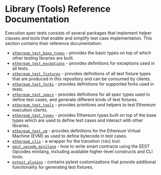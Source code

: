 # Library (Tools) Reference Documentation

Execution spec tests consists of several packages that implement helper classes and tools that enable and simplify test case implementation. This section contains their reference documentation:

- [`ethereum_test_base_types`](./ethereum_test_base_types.md) - provides the basic types on top of which other testing libraries are built.
- [`ethereum_test_exceptions`](./ethereum_test_exceptions.md) - provides definitions for exceptions used in all tests.
- [`ethereum_test_fixtures`](./ethereum_test_fixtures.md) - provides definitions of all test fixture types that are produced in this repository and can be consumed by clients.
- [`ethereum_test_forks`](./ethereum_test_forks.md) - provides definitions for supported forks used in tests.
- [`ethereum_test_specs`](./ethereum_test_specs.md) - provides definitions for all spec types used to define test cases, and generate different kinds of test fixtures.
- [`ethereum_test_tools`](./ethereum_test_tools.md) - provides primitives and helpers to test Ethereum execution clients.
- [`ethereum_test_types`](./ethereum_test_types.md) - provides Ethereum types built on top of the base types which are used to define test cases and interact with other libraries.
- [`ethereum_test_vm`](./ethereum_test_vm.md) - provides definitions for the Ethereum Virtual Machine (EVM) as used to define bytecode in test cases.
- [`ethereum_clis`](./ethereum_clis.md) - a wrapper for the transition (`t8n`) tool.
- [`eest_opcode_minilang`](./eest_opcode_minilang.md) - how to write smart contracts using the EEST Opcodes minilang, including available higher-level constructs and CLI tools.
- [`pytest_plugins`](./pytest_plugins/index.md) - contains pytest customizations that provide additional functionality for generating test fixtures.
